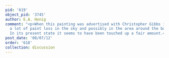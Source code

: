 ```yaml
---
pid: '619'
object_pid: '3745'
author: E.A. Honig
comment: "<p>When this painting was advertised with Christopher Gibbs it had suffered
  a lot of paint loss in the sky and possibly in the area around the boats as well.
  In its present state it seems to have been touched up a fair amount.</p>\n"
post_date: '08/07/12'
order: '618'
collection: discussion
---
```

